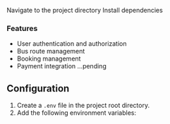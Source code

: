  Navigate to the project directory
  Install dependencies
  
### Features

- User authentication and authorization
- Bus route management
- Booking management
- Payment integration ...pending

## Configuration

1. Create a `.env` file in the project root directory.
2. Add the following environment variables:



